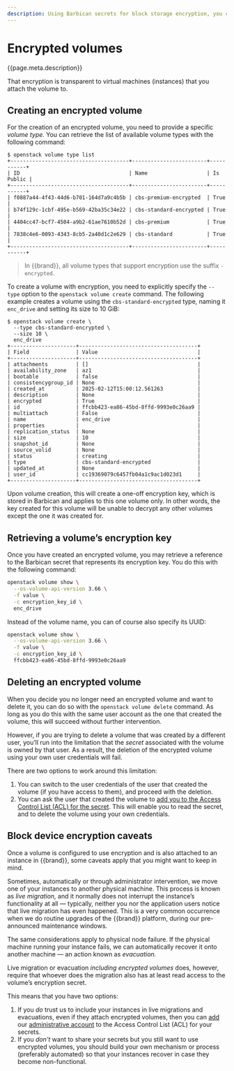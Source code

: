```yaml
---
description: Using Barbican secrets for block storage encryption, you can store data in persistent storage volumes in an encrypted fashion.
---
```

# Encrypted volumes

{{page.meta.description}}

That encryption is transparent to virtual machines (instances) that you attach the volume to.


## Creating an encrypted volume

For the creation of an encrypted volume, you need to provide a specific *volume type.*
You can retrieve the list of available volume types with the following command:

```console
$ openstack volume type list
+--------------------------------------+------------------------+-----------+
| ID                                   | Name                   | Is Public |
+--------------------------------------+------------------------+-----------+
| f0887a44-4f43-44d6-b701-164d7a9c4b5b | cbs-premium-encrypted  | True      |
| b74f129c-1cbf-495e-b569-42ba35c34e22 | cbs-standard-encrypted | True      |
| 4404cc47-bcf7-4504-a9b2-61ae7610b52d | cbs-premium            | True      |
| 7838c4e6-0093-4343-8cb5-2a40d1c2e629 | cbs-standard           | True      |
+--------------------------------------+------------------------+-----------+
```

> In {{brand}}, all volume types that support encryption use the suffix `-encrypted`.

To create a volume with encryption, you need to explicitly specify the `--type` option to the `openstack volume create` command.
The following example creates a volume using the `cbs-standard-encrypted` type, naming it `enc_drive` and setting its size to 10 GiB:

```console
$ openstack volume create \
  --type cbs-standard-encrypted \
  --size 10 \
  enc_drive
+---------------------+--------------------------------------+
| Field               | Value                                |
+---------------------+--------------------------------------+
| attachments         | []                                   |
| availability_zone   | az1                                  |
| bootable            | false                                |
| consistencygroup_id | None                                 |
| created_at          | 2025-02-12T15:00:12.561263           |
| description         | None                                 |
| encrypted           | True                                 |
| id                  | ffcbb423-ea86-45bd-8ffd-9993e0c26aa9 |
| multiattach         | False                                |
| name                | enc_drive                            |
| properties          |                                      |
| replication_status  | None                                 |
| size                | 10                                   |
| snapshot_id         | None                                 |
| source_volid        | None                                 |
| status              | creating                             |
| type                | cbs-standard-encrypted               |
| updated_at          | None                                 |
| user_id             | cc19369079c6457fb04a1c9ac1d023d1     |
+---------------------+--------------------------------------+
```

Upon volume creation, this will create a one-off encryption key, which is stored in Barbican and applies to this one volume only.
In other words, the key created for this volume will be unable to decrypt any other volumes except the one it was created for.


## Retrieving a volume’s encryption key

Once you have created an encrypted volume, you may retrieve a reference to the Barbican secret that represents its encryption key.
You do this with the following command:

```bash
openstack volume show \
  --os-volume-api-version 3.66 \
  -f value \
  -c encryption_key_id \
  enc_drive
```

Instead of the volume name, you can of course also specify its UUID:

```bash
openstack volume show \
  --os-volume-api-version 3.66 \
  -f value \
  -c encryption_key_id \
  ffcbb423-ea86-45bd-8ffd-9993e0c26aa9
```


## Deleting an encrypted volume

When you decide you no longer need an encrypted volume and want to delete it, you can do so with the `openstack volume delete` command.
As long as you do this with the same user account as the one that created the volume, this will succeed without further intervention.

However, if you are trying to delete a volume that was created by a different user, you’ll run into the limitation that the *secret* associated with the volume is owned by that user.
As a result, the deletion of the encrypted volume using your own user credentials will fail.

There are two options to work around this limitation:

1. You can switch to the user credentials of the user that created the volume (if you have access to them), and proceed with the deletion.
2. You can ask the user that created the volume to [add you to the Access Control List (ACL) for the secret](../barbican/share-secret.md).
   This will enable you to read the secret, and to delete the volume using your own credentials.


## Block device encryption caveats

Once a volume is configured to use encryption and is also attached to an instance in {{brand}}, some caveats apply that you might want to keep in mind.

Sometimes, automatically or through administrator intervention, we move one of your instances to another physical machine.
This process is known as *live migration,* and it normally does not interrupt the instance’s functionality at all — typically, neither you nor the application users notice that live migration has even happened.
This is a very common occurrence when we do routine upgrades of the {{brand}} platform, during our pre-announced maintenance windows.

The same considerations apply to physical node failure.
If the physical machine running your instance fails, we can automatically recover it onto another machine — an action known as *evacuation.*

Live migration or evacuation *including encrypted volumes* does, however, require that whoever does the migration also has at least read access to the volume’s encryption secret.

This means that you have two options:

1. If you *do* trust us to include your instances in live migrations and evacuations, even if they attach encrypted volumes, then you can [add](../barbican/share-secret.md) our [administrative account](../../../reference/volumes/index.md) to the Access Control List (ACL) for your secrets.
2. If you *don’t* want to share your secrets but you still want to use encrypted volumes, you should build your own mechanism or process (preferably automated) so that your instances recover in case they become non-functional.

